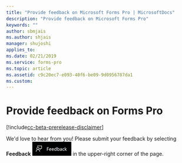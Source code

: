 ```yaml
---
title: "Provide feedback on Microsoft Forms Pro | MicrosoftDocs"
description: "Provide feedback on Microsoft Forms Pro"
keywords: ""
author: sbmjais
ms.author: shjais
manager: shujoshi
applies_to: 
ms.date: 02/21/2019
ms.service: forms-pro
ms.topic: article
ms.assetid: c9c20ec7-e093-40f6-be09-9d0956787da1
ms.custom: 
---
```


# Provide feedback on Forms Pro

[!include[cc-beta-prerelease-disclaimer](includes/cc-beta-prerelease-disclaimer.md)]

We'd love to hear from you! Please submit your feedback by selecting **Feedback** ![give feedback](media/feedback.png "Give feedback") in the upper-right corner of the page.  
